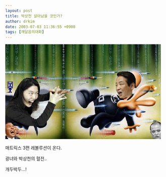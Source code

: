 ```yaml
---
layout: post
title: 박상천 살아남을 것인가?
author: drkim
date: 2003-07-03 11:36:55 +0900
tags: [깨달음의대화]
---
```

![](.//files/attach/images/198/272/001/1057199815.jpg)  
  
매트릭스 3편 레볼루션이 온다.
  

  
광녀와 박상천의 혈전..
  

  
개두박두...!
